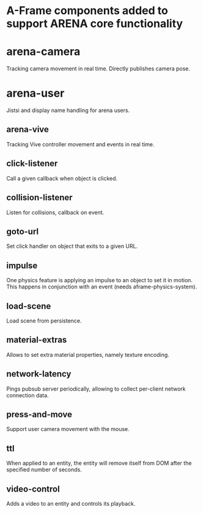 # A-Frame components added to support ARENA core functionality

# arena-camera
Tracking camera movement in real time. Directly publishes camera pose.

# arena-user
Jistsi and display name handling for arena users.

## arena-vive
Tracking Vive controller movement and events in real time.

## click-listener
Call a given callback when object is clicked.

## collision-listener
Listen for collisions, callback on event.

## goto-url
Set click handler on object that exits to a given URL.

## impulse
One physics feature is applying an impulse to an object to set it in motion. This happens in conjunction with an event (needs aframe-physics-system).

## load-scene
Load scene from persistence.

## material-extras
Allows to set extra material properties, namely texture encoding.

## network-latency
Pings pubsub server periodically, allowing to collect per-client network connection data.

## press-and-move
Support user camera movement with the mouse.

## ttl
When applied to an entity, the entity will remove itself from DOM after the specified number of seconds.

## video-control
Adds a video to an entity and controls its playback.
